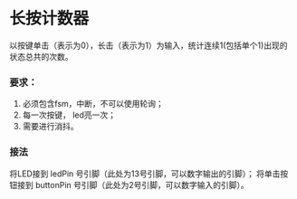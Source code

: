 # 长按计数器

以按键单击（表示为0），⻓击（表示为1）为输⼊，统计连续1(包括单个1)出现的状态总共的次数。

### 要求：
1. 必须包含fsm，中断，不可以使⽤轮询；
2. 每⼀次按键， led亮⼀次；
3. 需要进⾏消抖。

### 接法

将LED接到 ledPin 号引脚（此处为13号引脚，可以数字输出的引脚）；
将单击按钮接到 buttonPin 号引脚（此处为2号引脚，可以数字输入的引脚）。
